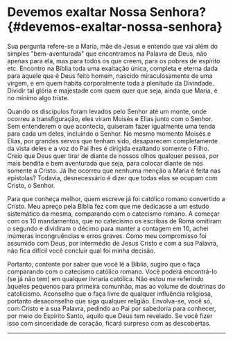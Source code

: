 # Devemos exaltar Nossa Senhora? {#devemos-exaltar-nossa-senhora}

Sua pergunta refere-se a Maria, mãe de Jesus e entendo que vai além do simples &quot;bem-aventurada&quot; que encontramos na Palavra de Deus, não apenas para ela, mas para todos os que creem, para os pobres de espírito etc. Encontro na Bíblia toda uma exaltação única, completa e eterna dada para aquele que é Deus feito homem, nascido miraculosamente de uma virgem, e em quem habita corporalmente toda a plenitude da Divindade. Dividir tal glória e majestade com quem quer que seja, ainda que Maria, é no mínimo algo triste.

Quando os discípulos foram levados pelo Senhor até um monte, onde ocorreu a transfiguração, eles viram Moisés e Elias junto com o Senhor. Sem entenderem o que acontecia, quiseram fazer igualmente uma tenda para cada um deles, incluindo o Senhor. No mesmo momento Moisés e Elias, por grandes servos que tenham sido, desaparecem completamente da vista deles e a voz do Pai lhes é dirigida exaltando somente o Filho. Creio que Deus quer tirar de diante de nossos olhos qualquer pessoa, por mais bendita e bem aventurada que seja, para colocar diante de nós somente a Cristo. Já lhe ocorreu que nenhuma menção a Maria é feita nas epístolas? Todavia, desnecessário é dizer que todas elas se ocupam com Cristo, o Senhor.

Para que conheça melhor, quem escreve já foi católico romano convertido a Cristo. Meu apreço pela Bíblia fez com que me dedicasse a um estudo sistemático da mesma, comparando com o catecismo romano. A começar com os 10 mandamentos, que no catecismo os escribas de Roma omitiram o segundo e dividiram o décimo para manter a contagem em 10, achei inúmeras incongruências e erros graves. Como meu compromisso foi assumido com Deus, por intermédio de Jesus Cristo e com a sua Palavra, não fica difícil você concluir qual foi minha decisão.

Portanto, contente por saber que você lê a Bíblia, sugiro que o faça comparando com o catecismo católico romano. Você poderá encontrá-lo (se já não tem) em qualquer livraria católica. Não estou me referindo àqueles pequenos para primeira comunhão, mas ao volume de doutrinas do catolicismo. Aconselho que o faça livre de qualquer influência religiosa, portanto desaconselho que siga qualquer religião. Envolva-se, você só, com Cristo e a sua Palavra, pedindo ao Pai por sabedoria para conhecer, por meio do Espírito Santo, aquilo que Deus tem revelado. Se você fizer isso com sinceridade de coração, ficará surpreso com as descobertas.

*****